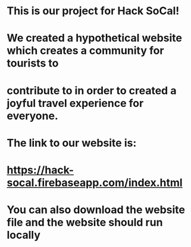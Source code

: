 # This is our project for Hack SoCal!
# We created a hypothetical website which creates a community for tourists to 
# contribute to in order to created a joyful travel experience for everyone.
# The link to our website is:
# https://hack-socal.firebaseapp.com/index.html
# You can also download the website file and the website should run locally